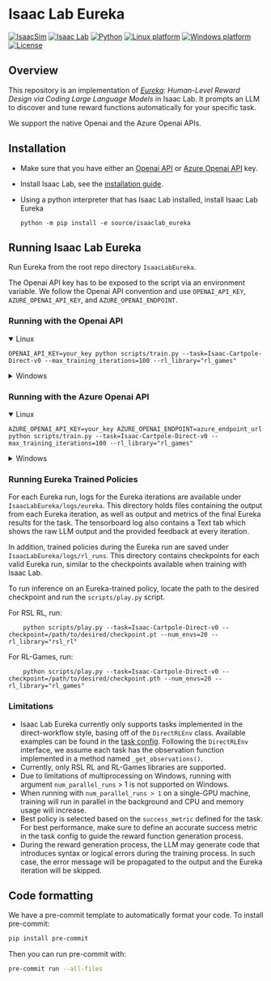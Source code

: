 # Isaac Lab Eureka

[![IsaacSim](https://img.shields.io/badge/IsaacSim-4.5.0-silver.svg)](https://docs.omniverse.nvidia.com/isaacsim/latest/overview.html)
[![Isaac Lab](https://img.shields.io/badge/IsaacLab-2.1.0-silver)](https://isaac-sim.github.io/IsaacLab)
[![Python](https://img.shields.io/badge/python-3.10-blue.svg)](https://docs.python.org/3/whatsnew/3.10.html)
[![Linux platform](https://img.shields.io/badge/platform-linux--64-orange.svg)](https://releases.ubuntu.com/20.04/)
[![Windows platform](https://img.shields.io/badge/platform-windows--64-orange.svg)](https://www.microsoft.com/en-us/)
[![License](https://img.shields.io/badge/license-MIT-yellow.svg)](https://opensource.org/license/mit)

## Overview

This repository is an implementation of *[Eureka](https://github.com/eureka-research/Eureka): Human-Level Reward Design via Coding Large Language Models* in Isaac Lab.
It prompts an LLM to discover and tune reward functions automatically for your specific task.

We support the native Openai and the Azure Openai APIs.

## Installation

- Make sure that you have either an [Openai API](https://platform.openai.com/api-keys) or [Azure Openai API](https://learn.microsoft.com/en-us/azure/ai-services/openai/quickstart?tabs=command-line%2Cpython-new&pivots=programming-language-python) key.

- Install Isaac Lab, see the [installation guide](https://isaac-sim.github.io/IsaacLab/main/source/setup/installation/index.html).

- Using a python interpreter that has Isaac Lab installed, install Isaac Lab Eureka
    ```
    python -m pip install -e source/isaaclab_eureka
    ```

## Running Isaac Lab Eureka

Run Eureka from the root repo directory ``IsaacLabEureka``.

The Openai API key has to be exposed to the script via an environment variable. We follow the Openai API convention and use ``OPENAI_API_KEY``, ``AZURE_OPENAI_API_KEY``, and ``AZURE_OPENAI_ENDPOINT``.

### Running with the Openai API

<details open>
<summary>Linux</summary>

```
OPENAI_API_KEY=your_key python scripts/train.py --task=Isaac-Cartpole-Direct-v0 --max_training_iterations=100 --rl_library="rl_games"
```
</details>

<details>
<summary>Windows</summary>

**Powershell**
```
$env:OPENAI_API_KEY="your_key"
python scripts\train.py --task=Isaac-Cartpole-Direct-v0 --max_training_iterations=100 --rl_library="rl_games"
```

**Command line**
```
set OPENAI_API_KEY=your_key
python scripts\train.py --task=Isaac-Cartpole-Direct-v0 --max_training_iterations=100 --rl_library="rl_games"
```
</details>

### Running with the Azure Openai API

<details open>
<summary>Linux</summary>

```
AZURE_OPENAI_API_KEY=your_key AZURE_OPENAI_ENDPOINT=azure_endpoint_url python scripts/train.py --task=Isaac-Cartpole-Direct-v0 --max_training_iterations=100 --rl_library="rl_games"
```
</details>

<details>
<summary>Windows</summary>

**Powershell**
```
$env:AZURE_OPENAI_API_KEY="your_key"
$env:AZURE_OPENAI_ENDPOINT="azure_endpoint_url"
python scripts\train.py --task=Isaac-Cartpole-Direct-v0 --max_training_iterations=100 --rl_library="rl_games"
```

**Command line**
```
set AZURE_OPENAI_API_KEY=your_key
set AZURE_OPENAI_ENDPOINT=azure_endpoint_url
python scripts\train.py --task=Isaac-Cartpole-Direct-v0 --max_training_iterations=100 --rl_library="rl_games"
```
</details>

### Running Eureka Trained Policies

For each Eureka run, logs for the Eureka iterations are available under ``IsaacLabEureka/logs/eureka``.
This directory holds files containing the output from each Eureka iteration, as well as output and metrics
of the final Eureka results for the task. The tensorboard log also contains a Text tab which shows the raw LLM output
and the provided feedback at every iteration.

In addition, trained policies during the Eureka run are saved under ``IsaacLabEureka/logs/rl_runs``.
This directory contains checkpoints for each valid Eureka run, similar to the checkpoints available
when training with Isaac Lab.

To run inference on an Eureka-trained policy, locate the path to the desired checkpoint and run the ``scripts/play.py`` script.

For RSL RL, run:

```
    python scripts/play.py --task=Isaac-Cartpole-Direct-v0 --checkpoint=/path/to/desired/checkpoint.pt --num_envs=20 --rl_library="rsl_rl"
```

For RL-Games, run:

```
    python scripts/play.py --task=Isaac-Cartpole-Direct-v0 --checkpoint=/path/to/desired/checkpoint.pth --num_envs=20 --rl_library="rl_games"
```

### Limitations

- Isaac Lab Eureka currently only supports tasks implemented in the direct-workflow style, basing off of the ``DirectRLEnv`` class.
Available examples can be found in the [task config](source/isaaclab_eureka/isaaclab_eureka/config/tasks.py). Following the ``DirectRLEnv``
interface, we assume each task has the observation function implemented in a method named ``_get_observations()``.
- Currently, only RSL RL and RL-Games libraries are supported.
- Due to limitations of multiprocessing on Windows, running with argument ``num_parallel_runs`` > 1 is not supported on Windows.
- When running with ``num_parallel_runs > 1`` on a single-GPU machine, training will run in parallel in the background and CPU and memory usage will increase.
- Best policy is selected based on the ``success_metric`` defined for the task. For best performance, make sure to define an accurate success metric in the task config to guide the reward function generation process.
- During the reward generation process, the LLM may generate code that introduces syntax or logical errors during the training process. In such case, the error message will be propagated to the output and the Eureka iteration will be skipped.


## Code formatting

We have a pre-commit template to automatically format your code.
To install pre-commit:

```bash
pip install pre-commit
```

Then you can run pre-commit with:

```bash
pre-commit run --all-files
```
